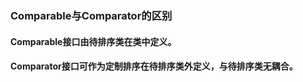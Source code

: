 
### Comparable与Comparator的区别
#### Comparable接口由待排序类在类中定义。
#### Comparator接口可作为定制排序在待排序类外定义，与待排序类无耦合。
